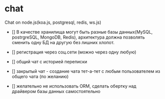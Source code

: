 # chat
Chat on node.js(koa.js, postgresql, redis, ws.js)

- [] В качестве хранилища могут быть разные базы данных(MySQL, postrgreSQL, MongoDB, Redis), архитектура должна позволять сменить одну БД
на другую без лишних хлопот.

- [] регистрация через соц.сети (можно через одну любую)

- [] общий чат с историей переписки

- [] закрытый чат - создание чата тет-а-тет с любым пользователем из общего чата (по желанию)

- [] желательно не использовать ORM, сделать обертку над драйвером базы данных самостоятельно
